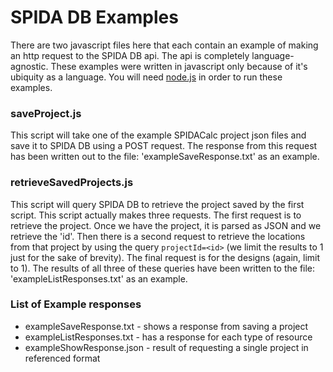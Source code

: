 SPIDA DB Examples
========================

There are two javascript files here that each contain an example of making an http request to the SPIDA DB api. The api is completely language-agnostic. These examples were written in javascript only because of it's ubiquity as a language. You will need [node.js](http://nodejs.org/) in order to run these examples.

### saveProject.js

This script will take one of the example SPIDACalc project json files and save it to SPIDA DB using a POST request. The response from this request has been written out to the file: 'exampleSaveResponse.txt' as an example.

### retrieveSavedProjects.js

This script will query SPIDA DB to retrieve the project saved by the first script. This script actually makes three requests. The first request is to retrieve the project. Once we have the project, it is parsed as JSON and we retrieve the 'id'. Then there is a second request to retrieve the locations from that project by using the query `projectId=<id>` (we limit the results to 1 just for the sake of brevity). The final request is for the designs (again, limit to 1). The results of all three of these queries have been written to the file: 'exampleListResponses.txt' as an example.

### List of Example responses

- exampleSaveResponse.txt - shows a response from saving a project
- exampleListResponses.txt - has a response for each type of resource
- exampleShowResponse.json - result of requesting a single project in referenced format